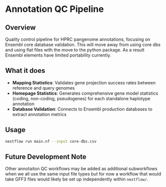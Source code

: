 # Annotation QC Pipeline

## Overview
Quality control pipeline for HPRC pangenome annotations, focusing on Ensembl core database validation. This will move away from using core dbs and using flat files with the move to the python package. As a result Ensembl elements have limited portability currently. 

## What it does
- **Mapping Statistics**: Validates gene projection success rates between reference and query genomes
- **Homepage Statistics**: Generates comprehensive gene model statistics (coding, non-coding, pseudogenes) for each standalone haplotype annotation
- **Database Validation**: Connects to Ensembl production databases to extract annotation metrics
## Usage
```bash
nextflow run main.nf --input core-dbs.csv
```

## Future Development Note
Other annotaiton QC workflows may be added as additional subworkflows when we all use the same input file types but for now a workflow that would take GFF3 files would likely be set up independently within `nextflow/`.